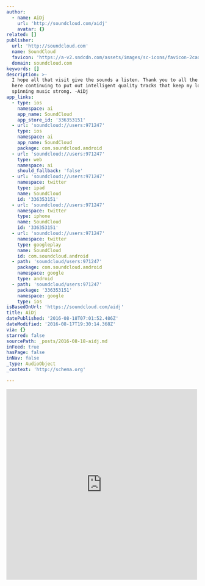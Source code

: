 ```yaml
---
author:
  - name: AiDj
    url: 'http://soundcloud.com/aidj'
    avatar: {}
related: []
publisher:
  url: 'http://soundcloud.com'
  name: SoundCloud
  favicon: 'https://a-v2.sndcdn.com/assets/images/sc-icons/favicon-2cadd14b.ico'
  domain: soundcloud.com
keywords: []
description: >-
  I hope all that visit give the sounds a listen. Thank you to all the producers
  here continuing to put out intelligent quality tracks that keep my love of
  spinning music strong. -AiDj
app_links:
  - type: ios
    namespace: ai
    app_name: SoundCloud
    app_store_id: '336353151'
  - url: 'soundcloud://users:971247'
    type: ios
    namespace: ai
    app_name: SoundCloud
    package: com.soundcloud.android
  - url: 'soundcloud://users:971247'
    type: web
    namespace: ai
    should_fallback: 'false'
  - url: 'soundcloud://users:971247'
    namespace: twitter
    type: ipad
    name: SoundCloud
    id: '336353151'
  - url: 'soundcloud://users:971247'
    namespace: twitter
    type: iphone
    name: SoundCloud
    id: '336353151'
  - url: 'soundcloud://users:971247'
    namespace: twitter
    type: googleplay
    name: SoundCloud
    id: com.soundcloud.android
  - path: 'soundcloud/users:971247'
    package: com.soundcloud.android
    namespace: google
    type: android
  - path: 'soundcloud/users:971247'
    package: '336353151'
    namespace: google
    type: ios
isBasedOnUrl: 'https://soundcloud.com/aidj'
title: AiDj
datePublished: '2016-08-18T07:01:52.486Z'
dateModified: '2016-08-17T19:30:14.368Z'
via: {}
starred: false
sourcePath: _posts/2016-08-18-aidj.md
inFeed: true
hasPage: false
inNav: false
_type: AudioObject
_context: 'http://schema.org'

---
```

<iframe src="https://cdn.embedly.com/widgets/media.html?src=https%3A%2F%2Fw.soundcloud.com%2Fplayer%2F%3Fvisual%3Dtrue%26url%3Dhttp%253A%252F%252Fapi.soundcloud.com%252Fusers%252F971247%26show_artwork%3Dtrue&amp;url=https%3A%2F%2Fsoundcloud.com%2Faidj&amp;image=http%3A%2F%2Fi1.sndcdn.com%2Favatars-000031410603-wt1gq0-t500x500.jpg&amp;key=b7d04c9b404c499eba89ee7072e1c4f7&amp;type=text%2Fhtml&amp;schema=soundcloud" width="500" height="500" scrolling="no" frameborder="0" allowfullscreen="" style=""></iframe>